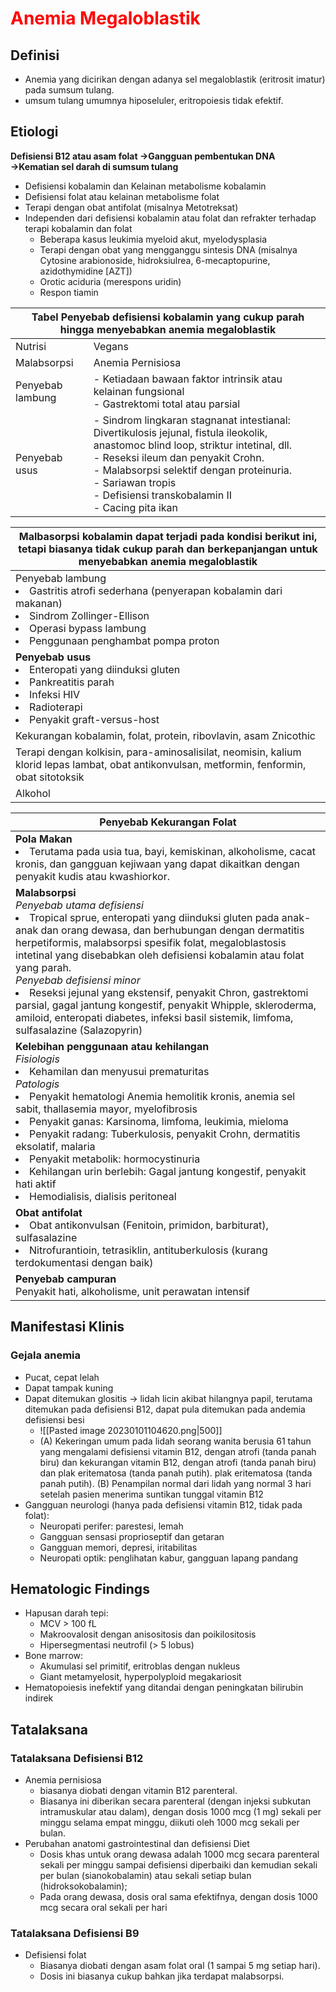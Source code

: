 # <font color="red">Anemia Megaloblastik</font>
## Definisi
- Anemia yang dicirikan dengan adanya sel megaloblastik (eritrosit imatur) pada sumsum tulang. 
- umsum tulang umumnya hiposeluler, eritropoiesis tidak efektif. 

## Etiologi
**Defisiensi B12 atau asam folat →Gangguan pembentukan DNA →Kematian sel darah di sumsum tulang**
- Defisiensi kobalamin dan Kelainan metabolisme kobalamin
- Defisiensi folat atau kelainan metabolisme folat
- Terapi dengan obat antifolat (misalnya Metotreksat)
- Independen dari defisiensi kobalamin atau folat dan refrakter terhadap terapi kobalamin dan folat
	- Beberapa kasus leukimia myeloid akut, myelodysplasia
	- Terapi dengan obat yang mengganggu sintesis DNA (misalnya Cytosine arabionoside, hidroksiulrea, 6-mecaptopurine, azidothymidine [AZT])
	- Orotic aciduria (merespons uridin)
	- Respon tiamin

<div class="tg-wrap"><table>
<thead>
  <tr>
    <th colspan="2">Tabel Penyebab defisiensi kobalamin yang cukup parah hingga menyebabkan anemia megaloblastik</th>
  </tr>
</thead>
<tbody>
  <tr>
    <td>Nutrisi</td>
    <td>Vegans</td>
  </tr>
  <tr>
    <td>Malabsorpsi</td>
    <td>Anemia Pernisiosa</td>
  </tr>
  <tr>
    <td>Penyebab lambung</td>
    <td>- Ketiadaan bawaan faktor intrinsik atau kelainan fungsional<br>- Gastrektomi total atau parsial</td>
  </tr>
  <tr>
    <td>Penyebab usus</td>
    <td>- Sindrom lingkaran stagnanat intestianal: Divertikulosis jejunal, fistula ileokolik, anastomoc blind loop, striktur intetinal, dll. <br>- Reseksi ileum dan penyakit Crohn. <br>- Malabsorpsi selektif dengan proteinuria. <br>- Sariawan tropis<br>- Defisiensi transkobalamin II<br>- Cacing pita ikan</td>
  </tr>
</tbody>
</table></div>

<div class="tg-wrap"><table>
<thead>
  <tr>
    <th>Malbasorpsi kobalamin dapat terjadi pada kondisi berikut ini, tetapi biasanya tidak cukup parah dan berkepanjangan untuk menyebabkan anemia megaloblastik</th>
  </tr>
</thead>
<tbody>
  <tr>
    <td>Penyebab lambung
    <li>Gastritis atrofi sederhana (penyerapan kobalamin dari makanan)</li>
    <li>Sindrom Zollinger-Ellison</li>
    <li>Operasi bypass lambung</li>
    <li>Penggunaan penghambat pompa proton</li></td>
  </tr>
  <tr>
    <td><strong>Penyebab usus</strong>
    <li>Enteropati yang diinduksi gluten</li>
    <li>Pankreatitis parah</li>
    <li>Infeksi HIV</li>
    <li>Radioterapi</li>
    <li>Penyakit graft-versus-host</li></td>
  </tr>
  <tr>
    <td>Kekurangan kobalamin, folat, protein, ribovlavin, asam Znicothic</td>
  </tr>
  <tr>
    <td>Terapi dengan kolkisin, para-aminosalisilat, neomisin, kalium klorid lepas lambat, obat antikonvulsan, metformin, fenformin, obat sitotoksik</td>
  </tr>
  <tr>
    <td>Alkohol</td>
  </tr>
</tbody>
</table></div>

<div class="tg-wrap"><table>
<thead>
  <tr>
    <th>Penyebab Kekurangan Folat</th>
  </tr>
</thead>
<tbody>
  <tr>
    <td><b>Pola Makan</b>
    <li>Terutama pada usia tua, bayi, kemiskinan, alkoholisme, cacat kronis, dan gangguan kejiwaan yang dapat dikaitkan dengan penyakit kudis atau kwashiorkor.</li></td>
  </tr>
  <tr>
    <td><b>Malabsorpsi</b><br><i>Penyebab utama defisiensi</i><li>Tropical sprue, enteropati yang diinduksi gluten pada anak-anak dan orang dewasa, dan berhubungan dengan dermatitis herpetiformis, malabsorpsi spesifik folat, megaloblastosis intetinal yang disebabkan oleh defisiensi kobalamin atau folat yang parah.</li><i>Penyebab defisiensi minor</i><li>Reseksi jejunal yang ekstensif, penyakit Chron, gastrektomi parsial, gagal jantung kongestif, penyakit Whipple, skleroderma, amiloid, enteropati diabetes, infeksi basil sistemik, limfoma, sulfasalazine (Salazopyrin)</li></td>
  </tr>
  <tr>
<td><strong>Kelebihan penggunaan atau kehilangan</strong><br>
<i>Fisiologis</i><br>
    <li>Kehamilan dan menyusui prematuritas</li>
<i>Patologis</i>
    <li>Penyakit hematologi Anemia hemolitik kronis, anemia sel sabit, thallasemia mayor, myelofibrosis</li>
    <li>Penyakit ganas: Karsinoma, limfoma, leukimia, mieloma</li>
    <li>Penyakit radang: Tuberkulosis, penyakit Crohn, dermatitis eksolatif, malaria</li>
    <li>Penyakit metabolik: hormocystinuria</li>
    <li>Kehilangan urin berlebih: Gagal jantung kongestif, penyakit hati aktif</li>
    <li>Hemodialisis, dialisis peritoneal</li></td>
  </tr>
  <tr>
    <td><b>Obat antifolat</b><br><li>Obat antikonvulsan (Fenitoin, primidon, barbiturat), sulfasalazine</li><li>Nitrofurantioin, tetrasiklin, antituberkulosis (kurang terdokumentasi dengan baik)</li></td>
  </tr>
  <tr>
    <td><b>Penyebab campuran</b><br>Penyakit hati, alkoholisme, unit perawatan intensif</td>
  </tr>
</tbody>
</table></div>

## Manifestasi Klinis
### Gejala anemia
- Pucat, cepat lelah
- Dapat tampak kuning 
- Dapat ditemukan glositis → lidah licin akibat hilangnya papil, terutama ditemukan pada defisiensi B12, dapat pula ditemukan pada andemia defisiensi besi 
	- ![[Pasted image 20230101104620.png|500]]
	- (A) Kekeringan umum pada lidah seorang wanita berusia 61 tahun yang mengalami defisiensi vitamin B12, dengan atrofi (tanda panah biru) dan kekurangan vitamin B12, dengan atrofi (tanda panah biru) dan plak eritematosa (tanda panah putih). plak eritematosa (tanda panah putih). (B) Penampilan normal dari  lidah yang normal 3 hari setelah pasien menerima suntikan tunggal vitamin B12
- Gangguan neurologi (hanya pada defisiensi vitamin B12, tidak pada folat):
	- Neuropati perifer: parestesi, lemah
	- Gangguan sensasi proprioseptif dan getaran
	- Gangguan memori, depresi, iritabilitas
	- Neuropati optik: penglihatan kabur, gangguan lapang pandang
## Hematologic Findings
- Hapusan darah tepi: 
	- MCV > 100 fL
	- Makroovalosit dengan anisositosis dan poikilositosis 
	- Hipersegmentasi neutrofil (> 5 lobus) 
- Bone marrow:
	- Akumulasi sel primitif, eritroblas dengan nukleus
	- Giant metamyelosit, hyperpolyploid megakariosit 
- Hematopoiesis inefektif yang ditandai dengan peningkatan bilirubin indirek

## Tatalaksana
### Tatalaksana Defisiensi B12 
 - Anemia pernisiosa
	 - biasanya diobati dengan vitamin B12 parenteral.
	 - Biasanya ini diberikan secara parenteral (dengan injeksi subkutan intramuskular atau dalam), dengan dosis 1000 mcg (1 mg) sekali per minggu selama empat minggu, diikuti oleh 1000 mcg sekali per bulan.
- Perubahan anatomi gastrointestinal dan defisiensi Diet 
	- Dosis khas untuk orang dewasa adalah 1000 mcg secara parenteral sekali per minggu sampai defisiensi diperbaiki dan kemudian sekali per bulan (sianokobalamin) atau sekali setiap bulan (hidroksokobalamin); 
	- Pada orang dewasa, dosis oral sama efektifnya, dengan dosis 1000 mcg secara oral sekali per hari
### Tatalaksana Defisiensi B9
- Defisiensi folat 
	- Biasanya diobati dengan asam folat oral (1 sampai 5 mg setiap hari). 
	- Dosis ini biasanya cukup bahkan jika terdapat malabsorpsi.

